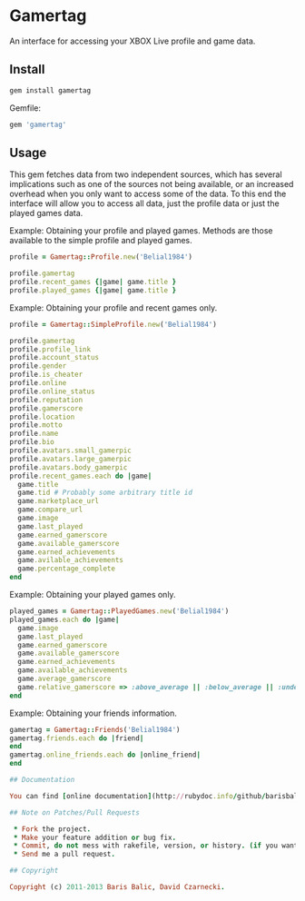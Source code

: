 # Gamertag

An interface for accessing your XBOX Live profile and game data.

## Install

```ruby
gem install gamertag
```

Gemfile:

```ruby
gem 'gamertag'
```

## Usage

This gem fetches data from two independent sources, which has several implications such as one of the sources not being available, or an increased overhead when you only want to access some of the data. To this end the interface will allow you to access all data, just the profile data or just the played games data.

Example: Obtaining your profile and played games. Methods are those available to the simple profile and played games.

```ruby
profile = Gamertag::Profile.new('Belial1984')

profile.gamertag
profile.recent_games {|game| game.title }
profile.played_games {|game| game.title }
```

Example: Obtaining your profile and recent games only.

```ruby
profile = Gamertag::SimpleProfile.new('Belial1984')

profile.gamertag
profile.profile_link
profile.account_status
profile.gender
profile.is_cheater
profile.online
profile.online_status
profile.reputation
profile.gamerscore
profile.location
profile.motto
profile.name
profile.bio
profile.avatars.small_gamerpic
profile.avatars.large_gamerpic
profile.avatars.body_gamerpic
profile.recent_games.each do |game|
  game.title
  game.tid # Probably some arbitrary title id
  game.marketplace_url
  game.compare_url
  game.image
  game.last_played
  game.earned_gamerscore
  game.available_gamerscore
  game.earned_achievements
  game.avilable_achievements
  game.percentage_complete
end
```

Example: Obtaining your played games only.

```ruby
played_games = Gamertag::PlayedGames.new('Belial1984')
played_games.each do |game|
  game.image
  game.last_played
  game.earned_gamerscore
  game.available_gamerscore
  game.earned_achievements
  game.available_achievements
  game.average_gamerscore
  game.relative_gamerscore => :above_average || :below_average || :undefined
end
```

Example: Obtaining your friends information.

```ruby
gamertag = Gamertag::Friends('Belial1984')
gamertag.friends.each do |friend|
end
gamertag.online_friends.each do |online_friend|
end

## Documentation

You can find [online documentation](http://rubydoc.info/github/barisbalic/gamertag/) that describes the API in more detail.

## Note on Patches/Pull Requests

 * Fork the project.
 * Make your feature addition or bug fix.
 * Commit, do not mess with rakefile, version, or history. (if you want to have your own version, that is fine but bump version in a commit by itself I can ignore when I pull)
 * Send me a pull request.

## Copyright

Copyright (c) 2011-2013 Baris Balic, David Czarnecki.
